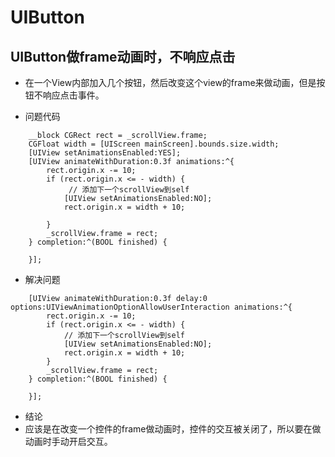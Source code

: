 # UIButton

## UIButton做frame动画时，不响应点击
- 在一个View内部加入几个按钮，然后改变这个view的frame来做动画，但是按钮不响应点击事件。

- 问题代码

```
    __block CGRect rect = _scrollView.frame;
    CGFloat width = [UIScreen mainScreen].bounds.size.width;
    [UIView setAnimationsEnabled:YES];
    [UIView animateWithDuration:0.3f animations:^{
        rect.origin.x -= 10;
        if (rect.origin.x <= - width) {
             // 添加下一个scrollView到self
            [UIView setAnimationsEnabled:NO];
            rect.origin.x = width + 10;
            
        }
        _scrollView.frame = rect;
    } completion:^(BOOL finished) {
        
    }];
```

- 解决问题

```
    [UIView animateWithDuration:0.3f delay:0 options:UIViewAnimationOptionAllowUserInteraction animations:^{
        rect.origin.x -= 10;
        if (rect.origin.x <= - width) {
            // 添加下一个scrollView到self
            [UIView setAnimationsEnabled:NO];
            rect.origin.x = width + 10;
        }
        _scrollView.frame = rect;
    } completion:^(BOOL finished) {
        
    }];
```

- 结论
- 应该是在改变一个控件的frame做动画时，控件的交互被关闭了，所以要在做动画时手动开启交互。
